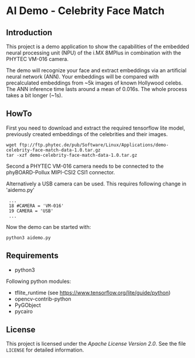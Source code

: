 AI Demo - Celebrity Face Match
================================================================================

Introduction
--------------------------------------------------------------------------------

This project is a demo application to show the capabilities of the embedded
neural processing unit (NPU) of the i.MX 8MPlus in combination with the PHYTEC
VM-016 camera.

The demo will recognize your face and extract embeddings via an artificial
neural network (ANN). Your embeddings will be compared with precalculated
embeddings from ~5k images of known Hollywood celebs. The ANN inference time
lasts around a mean of 0.016s. The whole process takes a bit longer (~1s).


HowTo
--------------------------------------------------------------------------------

First you need to download and extract the required tensorflow lite model,
previously created embeddings of the celebrities and their images.

```
wget ftp://ftp.phytec.de/pub/Software/Linux/Applications/demo-celebrity-face-match-data-1.0.tar.gz
tar -xzf demo-celebrity-face-match-data-1.0.tar.gz
```

Second a PHYTEC VM-016 camera needs to be connected to the phyBOARD-Pollux
MIPI-CSI2 CSI1 connector.

Alternatively a USB camera can be used. This requires following change in
'aidemo.py'
```
 ...
 18 #CAMERA = 'VM-016'
 19 CAMERA = 'USB'
 ...
```

Now the demo can be started with:
```
python3 aidemo.py
```


Requirements
--------------------------------------------------------------------------------

 - python3

 Following python modules:
 - tflite_runtime	(see https://www.tensorflow.org/lite/guide/python)
 - opencv-contrib-python
 - PyGObject
 - pycairo

License
--------------------------------------------------------------------------------

This project is licensed under the *Apache License Version 2.0*. See the file
`LICENSE` for detailed information.
